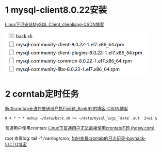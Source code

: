# 1 mysql-client8.0.22安装

[Linux下只安装MySQL Client_chenliang-CSDN博客](https://blog.csdn.net/weixin_43733154/article/details/108571308)

![mysql-client安装](./assets/mysql-client安装.png)



# 2 corntab定时任务

[解决crontab无法在普通用户执行问题_Rank92的博客-CSDN博客](https://blog.csdn.net/weixin_34273481/article/details/92920242?utm_medium=distribute.pc_relevant.none-task-blog-BlogCommendFromBaidu-2.control&depth_1-utm_source=distribute.pc_relevant.none-task-blog-BlogCommendFromBaidu-2.control)

```
0 4 * * * nohup ~/data/back.sh >> ~/data/mysql_logs_`date`.out  2>&1 &
```

普通用户使用crontab: [Linux下普通用户无法直接使用crontab问题 (hqew.com)](https://tech.hqew.com/news_1527951)

 root 查看log: tail -f /var/log/cron, [如何查看crontab的日志记录-boyhack-51CTO博客](https://blog.51cto.com/461205160/1736383)